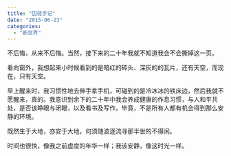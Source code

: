 ```yaml
---
title: "囚徒手记"
date: "2015-06-23"
categories: 
  - "新世界"
---
```


不后悔，从来不后悔。当然，接下来的二十年我就不知道我会不会撕掉这一页。

看向窗外，我想起来小时候看到的是暗红的砖头、深灰的的瓦片，还有天空，而现在，只有天空。

早上醒来时，我习惯性地去伸手拿手机，可碰到的是冷冰冰的铁床边，然后我就不愿醒来，真的。我意识到余下的二十年中我会养成健康的作息习惯，与人和平共处，是否该睁眼与闭眼，以及看书及写作。毕竟，不是所有人都有机会得到那么安静的环境。

既然生于大地，亦安于大地，何须随波逐流寻那半世的不得闲。

时间也很快，像我之前虚度的年华一样；我该安静，像这时光一样。
